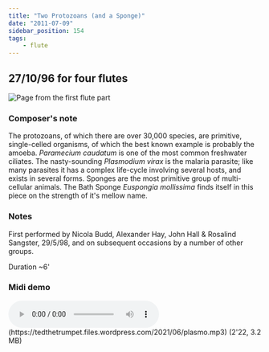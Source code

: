```yaml
---
title: "Two Protozoans (and a Sponge)"
date: "2011-07-09"
sidebar_position: 154
tags:
    - flute
---
```


## 27/10/96 for four flutes

![](/img/virax560.png "Page from the first flute part")

### Composer's note

The protozoans, of which there are over 30,000 species, are primitive, single-celled organisms, of which the best known example is probably the amoeba. _Paramecium caudatum_ is one of the most common freshwater ciliates. The nasty-sounding _Plasmodium virax_ is the malaria parasite; like many parasites it has a complex life-cycle involving several hosts, and exists in several forms. Sponges are the most primitive group of multi-cellular animals. The Bath Sponge _Euspongia mollissima_ finds itself in this piece on the strength of it's mellow name.

### Notes

First performed by Nicola Budd, Alexander Hay, John Hall & Rosalind Sangster, 29/5/98, and on subsequent occasions by a number of other groups.

Duration ~6'

### Midi demo

<audio controls>
  <source src="/plasmo.mp3"/>
</audio>
(https://tedthetrumpet.files.wordpress.com/2021/06/plasmo.mp3) (2'22, 3.2 MB)